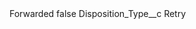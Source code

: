 <?xml version="1.0" encoding="UTF-8"?>
<CustomMetadata xmlns="http://soap.sforce.com/2006/04/metadata" xmlns:xsi="http://www.w3.org/2001/XMLSchema-instance" xmlns:xsd="http://www.w3.org/2001/XMLSchema">
    <label>Forwarded</label>
    <protected>false</protected>
    <values>
        <field>Disposition_Type__c</field>
        <value xsi:type="xsd:string">Retry</value>
    </values>
</CustomMetadata>
